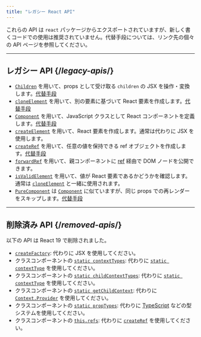 ```yaml
---
title: "レガシー React API"
---
```


<Intro>

これらの API は `react` パッケージからエクスポートされていますが、新しく書くコードでの使用は推奨されていません。代替手段については、リンク先の個々の API ページを参照してください。

</Intro>

---

## レガシー API {/*legacy-apis*/}

* [`Children`](/reference/react/Children) を用いて、props として受け取る `children` の JSX を操作・変換します。[代替手段](/reference/react/Children#alternatives)
* [`cloneElement`](/reference/react/cloneElement) を用いて、別の要素に基づいて React 要素を作成します。[代替手段](/reference/react/cloneElement#alternatives)
* [`Component`](/reference/react/Component) を用いて、JavaScript クラスとして React コンポーネントを定義します。[代替手段](/reference/react/Component#alternatives)
* [`createElement`](/reference/react/createElement) を用いて、React 要素を作成します。通常は代わりに JSX を使用します。
* [`createRef`](/reference/react/createRef) を用いて、任意の値を保持できる ref オブジェクトを作成します。[代替手段](/reference/react/createRef#alternatives)
* [`forwardRef`](/reference/react/forwardRef) を用いて、親コンポーネントに [ref](/learn/manipulating-the-dom-with-refs) 経由で DOM ノードを公開できます。
* [`isValidElement`](/reference/react/isValidElement) を用いて、値が React 要素であるかどうかを確認します。通常は [`cloneElement`](/reference/react/cloneElement) と一緒に使用されます。
* [`PureComponent`](/reference/react/PureComponent) は [`Component`](/reference/react/Component) に似ていますが、同じ props での再レンダーをスキップします。[代替手段](/reference/react/PureComponent#alternatives)

---

## 削除済み API {/*removed-apis*/}

以下の API は React 19 で削除されました。

* [`createFactory`](https://18.react.dev/reference/react/createFactory): 代わりに JSX を使用してください。
* クラスコンポーネントの [`static contextTypes`](https://18.react.dev//reference/react/Component#static-contexttypes): 代わりに [`static contextType`](#static-contexttype) を使用してください。
* クラスコンポーネントの [`static childContextTypes`](https://18.react.dev//reference/react/Component#static-childcontexttypes): 代わりに [`static contextType`](#static-contexttype) を使用してください。
* クラスコンポーネントの [`static getChildContext`](https://18.react.dev//reference/react/Component#getchildcontext): 代わりに [`Context.Provider`](/reference/react/createContext#provider) を使用してください。
* クラスコンポーネントの [`static propTypes`](https://18.react.dev//reference/react/Component#static-proptypes): 代わりに [TypeScript](https://www.typescriptlang.org/) などの型システムを使用してください。
* クラスコンポーネントの [`this.refs`](https://18.react.dev//reference/react/Component#refs): 代わりに [`createRef`](/reference/react/createRef) を使用してください。
